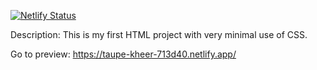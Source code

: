 [![Netlify Status](https://api.netlify.com/api/v1/badges/bd30a2ee-af54-4f93-98c2-6eae57b35186/deploy-status)](https://app.netlify.com/sites/taupe-kheer-713d40/deploys)

Description:
This is my first HTML project with very minimal use of CSS.

Go to preview:
https://taupe-kheer-713d40.netlify.app/
